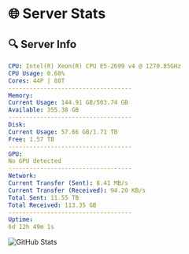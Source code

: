 # 🌐 Server Stats
## 🔍 Server Info
```yaml
CPU: Intel(R) Xeon(R) CPU E5-2699 v4 @ 1270.85GHz
CPU Usage: 0.60%
Cores: 44P | 88T
-----------------------------------
Memory:
Current Usage: 144.91 GB/503.74 GB
Available: 355.38 GB
-----------------------------------
Disk:
Current Usage: 57.66 GB/1.71 TB
Free: 1.57 TB
-----------------------------------
GPU:
No GPU detected
-----------------------------------
Network:
Current Transfer (Sent): 8.41 MB/s
Current Transfer (Received): 94.20 KB/s
Total Sent: 11.55 TB
Total Received: 113.35 GB
-----------------------------------
Uptime:
6d 12h 49m 1s
```
![GitHub Stats](https://img.shields.io/badge/Updated-2025-03-14_10:11:50-blue)
